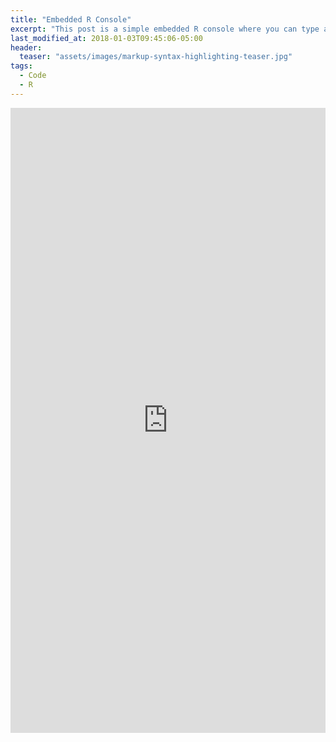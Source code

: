 ```yaml
---
title: "Embedded R Console"
excerpt: "This post is a simple embedded R console where you can type and exicute your own R code. Have fun."
last_modified_at: 2018-01-03T09:45:06-05:00
header:
  teaser: "assets/images/markup-syntax-highlighting-teaser.jpg"
tags: 
  - Code
  - R
---
```


<iframe width='100%' height='1000' src='https://rdrr.io/snippets/embed/?code=%23%20You%20can%20run%20any%20R%20code...%0Aprint(%22Hello%2C%20world!%22)%0A%0A%23%20Use%20plots...%0Aplot(cars)%0A%0A%23%20Even%20packages%20like%20ggplot!%0Alibrary(ggplot2)%0Aqplot(wt%2C%20mpg%2C%20data%20%3D%20mtcars%2C%20colour%20%3D%20factor(cyl))' frameborder='0'></iframe>
